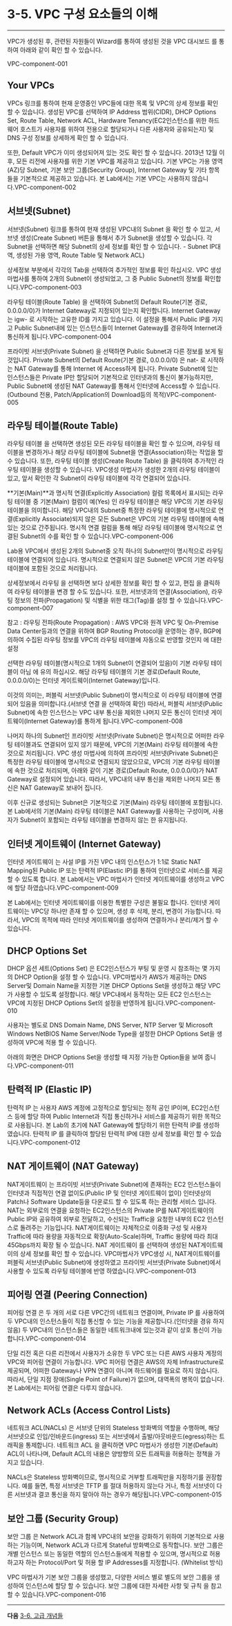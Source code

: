 # 3-5. VPC 구성 요소들의 이해

***

VPC가 생성된 후, 관련된 자원들이 Wizard를 통하여 생성된 것을 VPC 대시보드 를 통하여 아래와 같이 확인 할 수 있습니다.

VPC-component-001

## Your VPCs

VPCs 링크를 통하여 현재 운영중인 VPC들에 대한 목록 및 VPC의 상세 정보를 확인 할 수 있습니다. 생성된 VPC를 선택하여 IP Address 범위(CIDR), DHCP Options Set, Route Table, Network ACL, Hardware Tenancy(EC2인스턴스를 위한 하드웨어 호스트가 사용자를 위하여 전용으로 할당되거나 다른 사용자와 공유되는지) 및 DNS 구성 정보를 상세하게 확인 할 수 있습니다.

또한, Default VPC가 이미 생성되어져 있는 것도 확인 할 수 있습니다. 2013년 12월 이후, 모든 리전에 사용자를 위한 기본 VPC를 제공하고 있습니다. 기본 VPC는 가용 영역(AZ)당 Subnet, 기본 보안 그룹(Security Group), Internet Gateway 및 기타 항목들을 기본적으로 제공하고 있습니다. 본 Lab에서는 기본 VPC는 사용하지 않습니다.VPC-component-002

## 서브넷(Subnet)

서브넷(Subnet) 링크를 통하여 현재 생성된 VPC내의 Subnet 을 확인 할 수 있고, 서브넷 생성(Create Subnet) 버튼을 통해서 추가 Subnet을 생성할 수 있습니다. 각 Subnet을 선택하면 해당 Subnet의 상세 정보를 확인 할 수 있습니다. - Subnet IP대역, 생성된 가용 영역, Route Table 및 Network ACL)

상세정보 부분에서 각각의 Tab을 선택하여 추가적인 정보를 확인 하십시오. VPC 생성 마법사를 통하여 2개의 Subnet이 생성되었고, 그 중 Public Subnet의 정보를 확인합니다.VPC-component-003

라우팅 테이블(Route Table) 을 선택하여 Subnet의 Default Route(기본 경로, 0.0.0.0/0)가 Internet Gateway로 지정되어 있는지 확인합니다. Internet Gateway는 igw- 로 시작하는 고유한 ID를 가지고 있습니다. 이 설정을 통해서 Public IP를 가지고 Public Subnet내에 있는 인스턴스들이 Internet Gateway를 경유하여 Internet과 통신하게 됩니다.VPC-component-004

프라이빗 서브넷(Private Subnet) 을 선택하면 Public Subnet과 다른 정보를 보게 될 것입니다. Private Subnet의 Default Route(기본 경로, 0.0.0.0/0) 은 nat- 로 시작하는 NAT Gateway를 통해 Internet 에 Access하게 됩니다. Private Subnet에 있는 인스턴스들은 Private IP만 할당되어 기본적으로 인터넷과의 통신이 불가능하지만, Public Subnet에 생성된 NAT Gateway를 통해서 인터넷에 Access할 수 있습니다. (Outbound 전용, Patch/Application의 Download등의 목적)VPC-component-005

## 라우팅 테이블(Route Table)

라우팅 테이블 을 선택하면 생성된 모든 라우팅 테이블을 확인 할 수 있으며, 라우팅 테이블을 변경하거나 해당 라우팅 테이블에 Subnet을 연결(Association)하는 작업을 할 수 있습니다. 또한, 라우팅 테이블 생성(Create Route Table) 을 클릭하여 추가적인 라우팅 테이블을 생성할 수 있습니다. VPC생성 마법사가 생성한 2개의 라우팅 테이블이 있고, 앞서 확인한 각 Subnet이 라우팅 테이블에 각각 연결되어 있습니다.

\*\*기본(Main)\*\*과 명시적 연결(Explicitly Association) 컬럼 목록에서 표시되는 라우팅 테이블 중 기본(Main) 컬럼이 예(Yes) 인 라우팅 테이블은 해당 VPC의 기본 라우팅 테이블을 의미합니다. 해당 VPC내의 Subnet중 특정한 라우팅 테이블에 명시적으로 연결(Explicitly Associate)되지 않은 모든 Subnet은 VPC의 기본 라우팅 테이블에 속해 있는 것으로 간주됩니다. 명시적 연결 컬럼을 통해 해당 라우팅 테이블에 명시적으로 연결된 Subnet의 수를 확인 할 수 있습니다.VPC-component-006

Lab용 VPC에서 생성된 2개의 Subnet중 오직 하나의 Subnet만이 명시적으로 라우팅 테이블에 연결되어 있습니다. 명시적으로 연결되지 않은 Subnet은 VPC의 기본 라우팅 테이블에 포함된 것으로 처리됩니다.

상세정보에서 라우팅 을 선택하면 보다 상세한 정보를 확인 할 수 있고, 편집 을 클릭하여 라우팅 테이블을 변경 할 수도 있습니다. 또한, 서브넷과의 연결(Association), 라우팅 정보의 전파(Propagation) 및 식별을 위한 태그(Tag)를 설정 할 수 있습니다.VPC-component-007

참고 : 라우팅 전파(Route Propagation) : AWS VPC와 원격 VPC 및 On-Premise Data Center등과의 연결을 위하여 BGP Routing Protocol을 운영하는 경우, BGP에 의하여 수집된 라우팅 정보를 VPC의 라우팅 테이블에 자동으로 반영할 것인지 에 대한 설정

선택한 라우팅 테이블(명시적으로 1개의 Subnet이 연결되어 있음)이 기본 라우팅 테이블이 아님 에 유의 하십시오. 해당 라우팅 테이블의 기본 경로(Default Route, 0.0.0.0/0)는 인터넷 게이트웨이(Internet Gateway)입니다.

이것의 의미는, 퍼블릭 서브넷(Public Subnet)이 명시적으로 이 라우팅 테이블에 연결되어 있음을 의미합니다.(서브넷 연결 을 선택하여 확인) 따라서, 퍼블릭 서브넷(Public Subnet)에 속한 인스턴스는 VPC 내부 통신을 제외한 나머지 모든 통신이 인터넷 게이트웨이(Internet Gateway)를 통하게 됩니다.VPC-component-008

나머지 하나의 Subnet인 프라이빗 서브넷(Private Subnet)은 명시적으로 어떠한 라우팅 테이블과도 연결되어 있지 않기 때문에, VPC의 기본(Main) 라우팅 테이블에 속한 것으로 처리됩니다. VPC 생성 마법사에 의하여 프라이빗 서브넷(Private Subnet)은 특정한 라우팅 테이블에 명시적으로 연결되지 않았으므로, VPC의 기본 라우팅 테이블에 속한 것으로 처리되며, 아래와 같이 기본 경로(Default Route, 0.0.0.0/0)가 NAT Gateway로 설정되어 있습니다. 따라서, VPC내의 내부 통신을 제외한 나머지 모든 통신은 NAT Gateway로 보내어 집니다.

이후 신규로 생성되는 Subnet은 기본적으로 기본(Main) 라우팅 테이블에 포함됩니다. 본 Lab에서의 기본(Main) 라우팅 테이블은 NAT Gateway를 사용하는 구성이며, 사용자가 Subnet이 포함되는 라우팅 테이블을 변경하지 않는 한 유지됩니다.

## 인터넷 게이트웨이 (Internet Gateway)

인터넷 게이트웨이 는 사설 IP를 가진 VPC 내의 인스턴스가 1:1로 Static NAT Mapping된 Public IP 또는 탄력적 IP(Elastic IP)를 통하여 인터넷으로 서비스를 제공 할 수 있도록 합니다. 본 Lab에서는 VPC 마법사가 인터넷 게이트웨이를 생성하고 VPC에 할당 하였습니다.VPC-component-009

본 Lab에서는 인터넷 게이트웨이를 이용한 특별한 구성은 불필요 합니다. 인터넷 게이트웨이는 VPC당 하나만 존재 할 수 있으며, 생성 후 삭제, 분리, 변경이 가능합니다. 따라서, VPC의 목적에 따라 인터넷 게이트웨이를 생성하여 연결하거나 분리/제거 할 수 있습니다.

## DHCP Options Set

DHCP 옵션 세트(Options Set) 은 EC2인스턴스가 부팅 및 운영 시 참조하는 몇 가지의 DHCP Option을 설정 할 수 있습니다. VPC마법사가 AWS가 제공하는 DNS Server및 Domain Name을 지정한 기본 DHCP Options Set을 생성하고 해당 VPC가 사용할 수 있도록 설정합니다. 해당 VPC내에서 동작하는 모든 EC2 인스턴스는 VPC에 지정된 DHCP Options Set의 설정을 반영하게 됩니다.VPC-component-010

사용자는 별도로 DNS Domain Name, DNS Server, NTP Server 및 Microsoft Windows NetBIOS Name Server/Node Type을 설정한 DHCP Options Set을 생성하여 VPC에 적용 할 수 있습니다.

아래의 화면은 DHCP Options Set을 생성할 때 지정 가능한 Option들을 보여 줍니다.VPC-component-011

## 탄력적 IP (Elastic IP)

탄력적 IP 는 사용자 AWS 계정에 고정적으로 할당되는 정적 공인 IP이며, EC2인스턴스 등에 할당 하여 Public Internet과 직접 통신하거나 서비스를 제공하기 위한 목적으로 사용됩니다. 본 Lab의 초기에 NAT Gateway에 할당하기 위한 탄력적 IP를 생성하였습니다. 탄력적 IP 를 클릭하여 할당된 탄력적 IP에 대한 상세 정보를 확인 할 수 있습니다.VPC-component-012

## NAT 게이트웨이 (NAT Gateway)

NAT게이트웨이 는 프라이빗 서브넷(Private Subnet)에 존재하는 EC2 인스턴스들이 인터넷과 직접적인 연결 없이도(Public IP 및 인터넷 게이트웨이 없이) 인터넷상의 Patch나 Software Update등을 다운로드 할 수 있도록 하는 관리형 서비스 입니다. NAT는 외부로의 연결을 요청하는 EC2인스턴스의 Private IP를 NAT게이트웨이의 Public IP와 공유하여 외부로 전달하고, 수신되는 Traffic을 요청한 내부의 EC2 인스턴스로 돌려주는 기능입니다. NAT게이트웨이는 자체적으로 이중화 구성 및 사용자 Traffic에 따라 용량을 자동적으로 확장(Auto-Scale)하며, Traffic 용량에 따라 최대 45Gbps까지 확장 될 수 있습니다. NAT 게이트웨이 를 선택하여 생성된 NAT게이트웨이의 상세 정보를 확인 할 수 있습니다. VPC마법사가 VPC생성 시, NAT게이트웨이를 퍼블릭 서브넷(Public Subnet)에 생성하였고 프라이빗 서브넷(Private Subnet)에서 사용할 수 있도록 라우팅 테이블에 반영 하였습니다.VPC-component-013

## 피어링 연결 (Peering Connection)

피어링 연결 은 두 개의 서로 다른 VPC간의 네트워크 연결이며, Private IP 를 사용하여 두 VPC내의 인스턴스들이 직접 통신할 수 있는 기능을 제공합니다.(인터넷을 경유 하지 않음) 두 VPC내의 인스턴스들은 동일한 네트워크내에 있는것과 같이 상호 통신이 가능합니다.VPC-component-014

단일 리전 혹은 다른 리전에서 사용자가 소유한 두 VPC 또는 다른 AWS 사용자 계정의 VPC와 피어링 연결이 가능합니다. VPC 피어링 연결은 AWS의 자체 Infrastructure로 제공되며, 어떠한 Gateway나 VPN 연결이 아니며 하드웨어를 필요로 하지 않습니다. 따라서, 단일 지점 장애(Single Point of Failure)가 없으며, 대역폭의 병목이 없습니다. 본 Lab에서는 피어링 연결은 다루지 않습니다.

## Network ACLs (Access Control Lists)

네트워크 ACL(NACLs) 은 서브넷 단위의 Stateless 방화벽의 역할을 수행하며, 해당 서브넷으로 인입/인바운드(ingress) 또는 서브넷에서 출발/아웃바운드(egress)하는 트래픽을 통제합니다. 네트워크 ACL 을 클릭하면 VPC 마법사가 생성한 기본(Default) ACL이 나타나며, Default ACL의 내용은 양방향의 모든 트래픽을 허용하는 정책을 가지고 있습니다.

NACLs은 Stateless 방화벽이므로, 명시적으로 거부할 트래픽만을 지정하기를 권장합니다. 예를 들면, 특정 서브넷은 TFTP 를 절대 허용하지 않는다 거나, 특정 서브넷이 다른 서브넷과 결코 통신을 하지 말아야 하는 경우가 해당됩니다.VPC-component-015

## 보안 그룹 (Security Group)

보안 그룹 은 Network ACL과 함께 VPC내의 보안을 강화하기 위하여 기본적으로 사용하는 기능이며, Network ACL과 다르게 Stateful 방화벽으로 동작합니다. 보안 그룹은 개별 인스턴스 또는 동일한 역할의 인스턴스들에게 적용할 수 있으며, 명시적으로 허용 하고자 하는 Protocol/Port 및 허용 할 IP Addresses를 지정합니다. (Whitelist 방식)

VPC 마법사가 기본 보안 그룹을 생성했고, 다양한 서비스 별로 별도의 보안 그룹을 생성하여 인스턴스에 할당 할 수 있습니다. 보안 그룹에 대한 자세한 사항 및 규칙 을 참고할 수 있습니다.VPC-component-016

***

**다음** [3-6. 고급 개념들](3-6.advanced-concepts.md)
